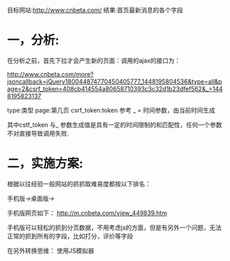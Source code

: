 目标网站:http://www.cnbeta.com/
结果:首页最新消息的各个字段


<h1>一，分析:</h1>
在分析之前，首先下拉才会产生新的页面：调用的ajax的接口为：

 http://www.cnbeta.com/more?jsoncallback=jQuery180044874770450405777_1448195804536&type=all&page=2&csrf_token=408cb414554a80658710393c3c32d1b23dfef562&_=1448195823137

 type:类型
 page:第几页
 csrf_token:token 参考
 _ = 时间参数，由当前时间生成

 其中cstf_token 与_  参数生成值是具有一定的时间限制的和匹配性，任何一个参数不对直接导致调用失败.




<h1>二，实施方案:</h1>

根据以往经验一般网站的抓抓取难易度都按以下排名：

手机版->桌面版->

手机版网页如下：
http://m.cnbeta.com/view_449839.htm

手机版可以轻松的抓到分页数据，不用考虑js的方面，但是有另外一个问题，无法正常的抓到所有的字段，比如打分，评价等字段


在另外转换思维：
使用JS模拟器
